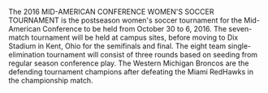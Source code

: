 The 2016 MID-AMERICAN CONFERENCE WOMEN'S SOCCER TOURNAMENT is the postseason women's soccer tournament for the Mid-American Conference to be held from October 30 to 6, 2016. The seven-match tournament will be held at campus sites, before moving to Dix Stadium in Kent, Ohio for the semifinals and final. The eight team single-elimination tournament will consist of three rounds based on seeding from regular season conference play. The Western Michigan Broncos are the defending tournament champions after defeating the Miami RedHawks in the championship match.
